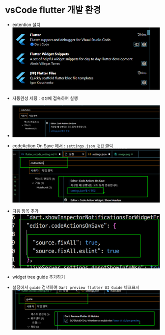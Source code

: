 # vsCode flutter 개발 환경

- extention 설치  
  ![확장설치](image.png)

- 자동완성 세팅 : `설정`에 접속하여 실행
- ![codeAction](image-1.png)
- codeAction On Save 에서 : `settings.json 편집` 클릭  
  ![Alt text](image-4.png)
- 다음 항목 추가  
  ![Alt text](image-5.png)

- widget tree guide 추가하기
- 설정에서 `guide` 검색하여 `Dart preview flutter UI Guide` 체크표시  
  ![Alt text](image-6.png)

